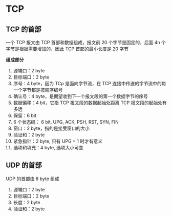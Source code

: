 # TCP

## TCP 的首部

一个 TCP 报文由 TCP 首部和数据组成，报文前 20 个字节是固定的，后面 4n 个字节是根据需要增加的，因此 TCP 首部的最小长度是 20 字节

**组成部分**

1. 源端口：2 byte
2. 目标端口：2 byte
3. 序号：4 byte，因为 TCp 是面向字节流，在 TCP 连接中传送的字节流中的每一个字节都是按顺序编号
4. 确认号：4 byte，是期望收到下一个报文段的第一个数据字节的序号
5. 数据偏移：4 bit，它指 TCP 报文段的数据起始处距离 TCP 报文段的起始处有多远
6. 保留：6 bit
7. 6 个状态码： 6 bit, UPG, ACK, PSH, RST, SYN, FIN
8. 窗口：2 byte，指的是接受窗口的大小
9. 验证和：2 byte
10. 紧急指针：2 byte, 只有 UPG = 1 时才有意义
11. 选项和填充：4 byte, 选项大小可变

## UDP 的首部

UDP 的首部由 8 byte 组成

1. 源端口：2 byte
2. 目标端口：2 byte
3. 长度：2 byte
4. 验证和：2 byte
